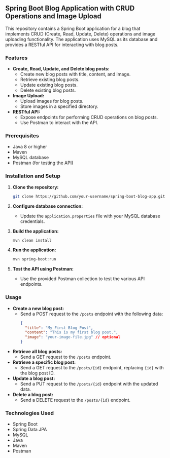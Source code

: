 ## Spring Boot Blog Application with CRUD Operations and Image Upload

This repository contains a Spring Boot application for a blog that implements CRUD (Create, Read, Update, Delete) operations and image uploading functionality. The application uses MySQL as its database and provides a RESTful API for interacting with blog posts.

### Features

- **Create, Read, Update, and Delete blog posts:**
    - Create new blog posts with title, content, and image.
    - Retrieve existing blog posts.
    - Update existing blog posts.
    - Delete existing blog posts.
- **Image Upload:**
    - Upload images for blog posts.
    - Store images in a specified directory.
- **RESTful API:**
    - Expose endpoints for performing CRUD operations on blog posts.
    - Use Postman to interact with the API.

### Prerequisites

- Java 8 or higher
- Maven
- MySQL database
- Postman (for testing the API)

### Installation and Setup

1. **Clone the repository:**
   ```bash
   git clone https://github.com/your-username/spring-boot-blog-app.git
   ```

2. **Configure database connection:**
   - Update the `application.properties` file with your MySQL database credentials.

3. **Build the application:**
   ```bash
   mvn clean install
   ```

4. **Run the application:**
   ```bash
   mvn spring-boot:run
   ```

5. **Test the API using Postman:**
   - Use the provided Postman collection to test the various API endpoints.

### Usage

- **Create a new blog post:**
   - Send a POST request to the `/posts` endpoint with the following data:
     ```json
     {
       "title": "My First Blog Post",
       "content": "This is my first blog post.",
       "image": "your-image-file.jpg" // optional
     }
     ```
- **Retrieve all blog posts:**
   - Send a GET request to the `/posts` endpoint.
- **Retrieve a specific blog post:**
   - Send a GET request to the `/posts/{id}` endpoint, replacing `{id}` with the blog post ID.
- **Update a blog post:**
   - Send a PUT request to the `/posts/{id}` endpoint with the updated data.
- **Delete a blog post:**
   - Send a DELETE request to the `/posts/{id}` endpoint.

### Technologies Used

- Spring Boot
- Spring Data JPA
- MySQL
- Java
- Maven
- Postman
